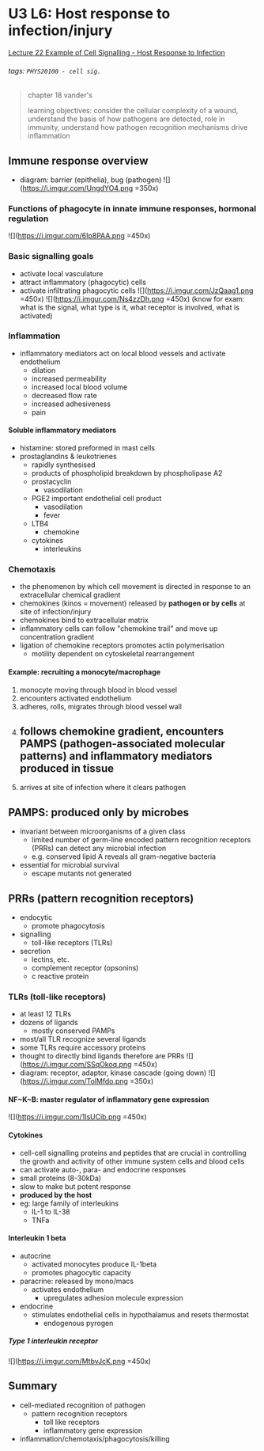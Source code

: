 # U3 L6: Host response to infection/injury
[Lecture 22 Example of Cell Signalling - Host Response to Infection](https://brightspace.ucd.ie/d2l/le/content/157606/viewContent/1692447/View)
###### tags: `PHYS20100 - cell sig.`

> chapter 18 vander's
> 
> learning objectives: consider the cellular complexity of a wound, understand the basis of how pathogens are detected, role in immunity, understand how pathogen recognition mechanisms drive inflammation

## Immune response overview
- diagram: barrier (epithelia), bug (pathogen)
![](https://i.imgur.com/UngdYO4.png =350x)

### Functions of phagocyte in innate immune responses, hormonal regulation
![](https://i.imgur.com/6Ip8PAA.png =450x)

### Basic signalling goals
- activate local vasculature
- attract inflammatory (phagocytic) cells
- activate infiltrating phagocytic cells
![](https://i.imgur.com/JzQaag1.png =450x)
![](https://i.imgur.com/Ns4zzDh.png =450x)
(know for exam: what is the signal, what type is it, what receptor is involved, what is activated)

### Inflammation
- inflammatory mediators act on local blood vessels and activate endothelium
    - dilation 
    - increased permeability
    - increased local blood volume
    - decreased flow rate
    - increased adhesiveness
    - pain

#### Soluble inflammatory mediators
- histamine: stored preformed in mast cells
- prostaglandins & leukotrienes
    - rapidly synthesised
    - products of phospholipid breakdown by phospholipase A2
    - prostacyclin
        - vasodilation
    - PGE2 important endothelial cell product
        - vasodilation
        - fever
    - LTB4
        - chemokine
    - cytokines
        - interleukins

### Chemotaxis
- the phenomenon by which cell movement is directed in response to an extracellular chemical gradient
- chemokines (kinos = movement) released by **pathogen or by cells** at site of infection/injury
- chemokines bind to extracellular matrix
- inflammatory cells can follow "chemokine trail" and move up concentration gradient
- ligation of chemokine receptors promotes actin polymerisation
    - motility dependent on cytoskeletal rearrangement

#### Example: recruiting a monocyte/macrophage
1. monocyte moving through blood in blood vessel
2. encounters activated endothelium
3. adheres, rolls, migrates through blood vessel wall
4. follows chemokine gradient, encounters PAMPS (pathogen-associated molecular patterns) and inflammatory mediators produced in tissue
    - 
5. arrives at site of infection where it clears pathogen

## PAMPS: produced only by microbes
- invariant between microorganisms of a given class
    - limited number of germ-line encoded pattern recognition receptors (PRRs) can detect any microbial infection
    - e.g. conserved lipid A reveals all gram-negative bacteria
- essential for microbial survival
    - escape mutants not generated

## PRRs (pattern recognition receptors) 
- endocytic
    - promote phagocytosis
- signalling
    - toll-like receptors (TLRs)
- secretion
    - lectins, etc.
    - complement receptor (opsonins)
    - c reactive protein

### TLRs (toll-like receptors)
- at least 12 TLRs
- dozens of ligands
    - mostly conserved PAMPs
- most/all TLR recognize several ligands
- some TLRs require accessory proteins
- thought to directly bind ligands therefore are PRRs
![](https://i.imgur.com/SSqOkoq.png =450x)
- diagram: receptor, adaptor, kinase cascade (going down)
![](https://i.imgur.com/TolMfdo.png =350x)

#### NF~K~B: master regulator of inflammatory gene expression
![](https://i.imgur.com/1IsUCib.png =450x)

#### Cytokines
- cell-cell signalling proteins and peptides that are crucial in controlling the growth and activity of other immune system cells and blood cells
- can activate auto-, para- and endocrine responses
- small proteins (8-30kDa)
- slow to make but potent response
- **produced by the host**
- eg: large family of interleukins
    - IL-1 to IL-38
    - TNFa

#### Interleukin 1 beta
- autocrine
    - activated monocytes produce IL-1beta
    - promotes phagocytic capacity
- paracrine: released by mono/macs
    - activates endothelium
        - upregulates adhesion molecule expression
- endocrine
    - stimulates endothelial cells in hypothalamus and resets thermostat
        - endogenous pyrogen

##### Type 1 interleukin receptor
![](https://i.imgur.com/MtbvJcK.png =450x)

## Summary
- cell-mediated recognition of pathogen
    - pattern recognition receptors
        - toll like receptors
        - inflammatory gene expression
- inflammation/chemotaxis/phagocytosis/killing
